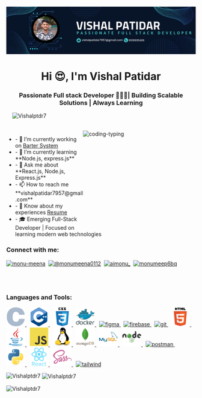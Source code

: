 
![github-header-image (3)](https://github.com/Vishalptdr7/Vishalptdr7/blob/main/banner.png)

<h1 align="center">Hi 😍, I'm Vishal Patidar</h1>
<h3 align="center">Passionate Full stack Developer 👨🏼‍🎓| Building Scalable Solutions | Always Learning</h3>
<p align="left"> &nbsp;&nbsp;&nbsp;&nbsp;<img src="https://komarev.com/ghpvc/?username=Vishalptdr7&label=Profile%20views&color=0e75b6&style=flat" alt="Vishalptdr7" /> </p>
<br/>
 <img align="right" width="300" src="https://user-images.githubusercontent.com/74038190/219923823-bf1ce878-c6b8-4faa-be07-93e6b1006521.gif" alt="coding-typing" width="170" height="250"> 
 <ul width="400">
<li>- 🔭 I’m currently working on <a href="https://github.com/Vishalptdr7/BarterSystem">Barter System</a> </li>
<li>- 🌱 I’m currently learning **Node.js, express.js**</li> 
<li>- 💬 Ask me about **React.js, Node.js, Express.js** </li>
<li>- 📫 How to reach me **vishalpatidar7957@gmail.com** </li>
<li>- 📄 Know about my experiences <a href="https://www.canva.com/design/DAGTSJRr8I8/74FaR7BptztCyiad1fRcBw/view?utm_content=DAGTSJRr8I8&utm_campaign=designshare&utm_medium=link2&utm_source=uniquelinks&utlId=h0d85e10469">Resume</a> </li>
<li>- 🎓 Emerging Full-Stack Developer | Focused on learning modern web technologies</li>
 </ul>

<h3 align="left">Connect with me:</h3>
<p align="left">
<a href="https://www.linkedin.com/in/vishal-patidar-234249286/" target="blank"><img align="center" src="https://raw.githubusercontent.com/rahuldkjain/github-profile-readme-generator/master/src/images/icons/Social/linked-in-alt.svg" alt="monu-meena" height="40" width="50" /></a>&nbsp;
<a href="https://www.hackerrank.com/profile/patidarvishal233" target="blank"><img align="center" src="https://raw.githubusercontent.com/rahuldkjain/github-profile-readme-generator/master/src/images/icons/Social/hackerrank.svg" alt="@monumeena0112" height="40" width="50" /></a>&nbsp;
<a href="https://leetcode.com/u/vishalpatidar7/" target="blank"><img align="center" src="https://raw.githubusercontent.com/rahuldkjain/github-profile-readme-generator/master/src/images/icons/Social/leet-code.svg" alt="aimonu_" height="40" width="50" /></a>&nbsp;
<a href="https://www.geeksforgeeks.org/user/patidarvishal/" target="blank"><img align="center" src="https://raw.githubusercontent.com/rahuldkjain/github-profile-readme-generator/master/src/images/icons/Social/geeks-for-geeks.svg" alt="monumeep6bq" height="40" width="50" /></a>
</p>

<br/><br/>
<h3 align="left">Languages and Tools:</h3>
<p align="left">  <a href="https://www.cprogramming.com/" target="_blank" rel="noreferrer"> <img src="https://raw.githubusercontent.com/devicons/devicon/master/icons/c/c-original.svg" alt="c" width="50" height="50"/> </a> &nbsp; <a href="https://www.w3schools.com/cpp/" target="_blank" rel="noreferrer"> <img src="https://raw.githubusercontent.com/devicons/devicon/master/icons/cplusplus/cplusplus-original.svg" alt="cplusplus" width="50" height="50"/> </a> &nbsp; <a href="https://www.w3schools.com/css/" target="_blank" rel="noreferrer"> <img src="https://raw.githubusercontent.com/devicons/devicon/master/icons/css3/css3-original-wordmark.svg" alt="css3" width="50" height="50"/> </a> &nbsp; <a href="https://www.docker.com/" target="_blank" rel="noreferrer"> <img src="https://raw.githubusercontent.com/devicons/devicon/master/icons/docker/docker-original-wordmark.svg" alt="docker" width="50" height="50"/> </a> &nbsp;  <a href="https://www.figma.com/" target="_blank" rel="noreferrer"> <img src="https://www.vectorlogo.zone/logos/figma/figma-icon.svg" alt="figma" width="50" height="50"/> </a> &nbsp; <a href="https://firebase.google.com/" target="_blank" rel="noreferrer"> <img src="https://www.vectorlogo.zone/logos/firebase/firebase-icon.svg" alt="firebase" width="50" height="50"/> </a> &nbsp; <a href="https://git-scm.com/" target="_blank" rel="noreferrer"> <img src="https://www.vectorlogo.zone/logos/git-scm/git-scm-icon.svg" alt="git" width="50" height="50"/> </a> &nbsp; <a href="https://www.w3.org/html/" target="_blank" rel="noreferrer"> <img src="https://raw.githubusercontent.com/devicons/devicon/master/icons/html5/html5-original-wordmark.svg" alt="html5" width="50" height="50"/> </a> &nbsp; <a href="https://www.java.com" target="_blank" rel="noreferrer"> <img src="https://raw.githubusercontent.com/devicons/devicon/master/icons/java/java-original.svg" alt="java" width="50" height="50"/> </a> &nbsp; <a href="https://developer.mozilla.org/en-US/docs/Web/JavaScript" target="_blank" rel="noreferrer"> <img src="https://raw.githubusercontent.com/devicons/devicon/master/icons/javascript/javascript-original.svg" alt="javascript" width="50" height="50"/> </a> &nbsp; <a href="https://www.linux.org/" target="_blank" rel="noreferrer"> <img src="https://raw.githubusercontent.com/devicons/devicon/master/icons/linux/linux-original.svg" alt="linux" width="50" height="50"/> </a> &nbsp; <a href="https://www.mongodb.com/" target="_blank" rel="noreferrer"> <img src="https://raw.githubusercontent.com/devicons/devicon/master/icons/mongodb/mongodb-original-wordmark.svg" alt="mongodb" width="50" height="50"/> </a> &nbsp; <a href="https://www.mysql.com/" target="_blank" rel="noreferrer"> <img src="https://raw.githubusercontent.com/devicons/devicon/master/icons/mysql/mysql-original-wordmark.svg" alt="mysql" width="50" height="50"/> </a> &nbsp; <a href="https://nodejs.org" target="_blank" rel="noreferrer"> <img src="https://raw.githubusercontent.com/devicons/devicon/master/icons/nodejs/nodejs-original-wordmark.svg" alt="nodejs" width="50" height="50"/> </a> &nbsp; <a href="https://postman.com" target="_blank" rel="noreferrer"> <img src="https://www.vectorlogo.zone/logos/getpostman/getpostman-icon.svg" alt="postman" width="50" height="50"/> </a> &nbsp; <a href="https://www.python.org" target="_blank" rel="noreferrer"> <img src="https://raw.githubusercontent.com/devicons/devicon/master/icons/python/python-original.svg" alt="python" width="50" height="50"/> </a> &nbsp; <a href="https://reactjs.org/" target="_blank" rel="noreferrer"> <img src="https://raw.githubusercontent.com/devicons/devicon/master/icons/react/react-original-wordmark.svg" alt="react" width="50" height="50"/> </a> &nbsp; <a href="https://sass-lang.com" target="_blank" rel="noreferrer"> <img src="https://raw.githubusercontent.com/devicons/devicon/master/icons/sass/sass-original.svg" alt="sass" width="50" height="50"/> </a> &nbsp; <a href="https://tailwindcss.com/" target="_blank" rel="noreferrer"> <img src="https://www.vectorlogo.zone/logos/tailwindcss/tailwindcss-icon.svg" alt="tailwind" width="50" height="50"/> </a> </p>

<p><img align="left" src="https://github-readme-stats.vercel.app/api/top-langs?username=Vishalptdr7&show_icons=true&locale=en&layout=compact" alt="Vishalptdr7" /></p>

<p>&nbsp;<img align="center" src="https://github-readme-stats.vercel.app/api?username=Vishalptdr7&show_icons=true&locale=en" alt="Vishalptdr7" /></p>

<p><img align="center" src="https://github-readme-streak-stats.herokuapp.com/?user=Vishalptdr7&" alt="Vishalptdr7" /></p>
